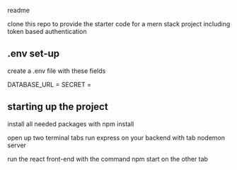 readme


clone this repo to provide the starter code for a mern stack project including token based authentication


## .env set-up

create a .env file with these fields

DATABASE_URL = <your mongoDB atlas connection string>
SECRET = <a string with no spaces to verify your jwt tokens>

## starting up the project

install all needed packages with npm install

open up two terminal tabs run express on your backend with tab nodemon server

run the react front-end with the command npm start on the other tab 